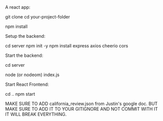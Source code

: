 A react app:

git clone <your-repo-url>
cd your-project-folder

npm install

Setup the backend:

cd server
npm init -y
npm install express axios cheerio cors

Start the backend:

cd server

node (or nodeom) index.js

Start React Frontend:

cd ..
npm start


MAKE SURE TO ADD california_review.json from Justin's google doc. BUT MAKE SURE TO ADD IT TO YOUR GITIGNORE AND NOT COMMIT WITH IT IT WILL BREAK EVERYTHING.
